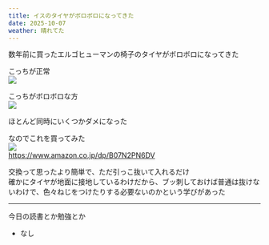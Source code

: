 ```yaml
---
title: イスのタイヤがボロボロになってきた
date: 2025-10-07
weather: 晴れてた
---
```

数年前に買ったエルゴヒューマンの椅子のタイヤがボロボロになってきた

こっちが正常  
![](https://images.kechiiiiin.com/diary/20251007230551.jpeg)

こっちがボロボロな方  
![](https://images.kechiiiiin.com/diary/20251007230615.jpeg)

ほとんど同時にいくつかダメになった

なのでこれを買ってみた  
![](https://images.kechiiiiin.com/diary/20251007230717.png)  
https://www.amazon.co.jp/dp/B07N2PN6DV

交換って思ったより簡単で、ただ引っこ抜いて入れるだけ  
確かにタイヤが地面に接地しているわけだから、ブッ刺しておけば普通は抜けないわけで、色々ねじをつけたりする必要ないのかという学びがあった



---

今日の読書とか勉強とか
- なし
